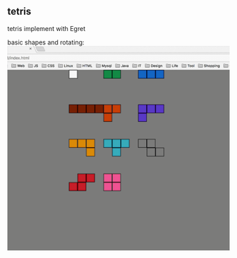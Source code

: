 ## tetris

tetris implement with Egret

basic shapes and rotating:
![preview](https://raw.githubusercontent.com/ZKHelloworld/tetris/master/preview.gif)